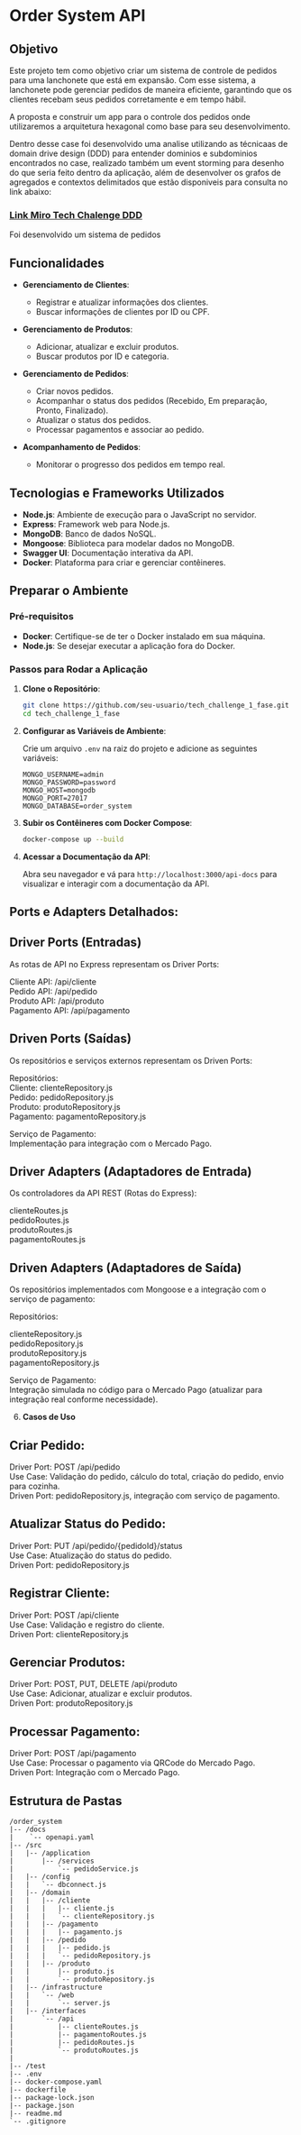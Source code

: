# Order System API

## Objetivo

Este projeto tem como objetivo criar um sistema de controle de pedidos para uma lanchonete que está em expansão. Com esse sistema, a lanchonete pode gerenciar pedidos de maneira eficiente, garantindo que os clientes recebam seus pedidos corretamente e em tempo hábil. 

A proposta e construir um app para o controle dos pedidos onde utilizaremos a arquitetura hexagonal como base para seu desenvolvimento.

Dentro desse case foi desenvolvido uma analise utilizando as técnicaas de domain drive design (DDD) para entender dominios e subdominios encontrados no case, realizado também um event storming para desenho do que seria feito dentro da aplicação, além de desenvolver os grafos de agregados e contextos delimitados que estão disponiveis para consulta no link abaixo:

### [Link Miro Tech Chalenge DDD](https://miro.com/app/board/uXjVKR4zMmM=/)

Foi desenvolvido um sistema de pedidos 

## Funcionalidades

- **Gerenciamento de Clientes**:
  - Registrar e atualizar informações dos clientes.
  - Buscar informações de clientes por ID ou CPF.

- **Gerenciamento de Produtos**:
  - Adicionar, atualizar e excluir produtos.
  - Buscar produtos por ID e categoria.

- **Gerenciamento de Pedidos**:
  - Criar novos pedidos.
  - Acompanhar o status dos pedidos (Recebido, Em preparação, Pronto, Finalizado).
  - Atualizar o status dos pedidos.
  - Processar pagamentos e associar ao pedido.

- **Acompanhamento de Pedidos**:
  - Monitorar o progresso dos pedidos em tempo real.

## Tecnologias e Frameworks Utilizados

- **Node.js**: Ambiente de execução para o JavaScript no servidor.
- **Express**: Framework web para Node.js.
- **MongoDB**: Banco de dados NoSQL.
- **Mongoose**: Biblioteca para modelar dados no MongoDB.
- **Swagger UI**: Documentação interativa da API.
- **Docker**: Plataforma para criar e gerenciar contêineres.

## Preparar o Ambiente

### Pré-requisitos

- **Docker**: Certifique-se de ter o Docker instalado em sua máquina.
- **Node.js**: Se desejar executar a aplicação fora do Docker.

### Passos para Rodar a Aplicação

1. **Clone o Repositório**:

    ```sh
    git clone https://github.com/seu-usuario/tech_challenge_1_fase.git
    cd tech_challenge_1_fase
    ```

2. **Configurar as Variáveis de Ambiente**:

    Crie um arquivo `.env` na raiz do projeto e adicione as seguintes variáveis:

    ```env
    MONGO_USERNAME=admin
    MONGO_PASSWORD=password
    MONGO_HOST=mongodb
    MONGO_PORT=27017
    MONGO_DATABASE=order_system
    ```

3. **Subir os Contêineres com Docker Compose**:

    ```sh
    docker-compose up --build
    ```

4. **Acessar a Documentação da API**:

    Abra seu navegador e vá para `http://localhost:3000/api-docs` para visualizar e interagir com a documentação da API.

## Ports e Adapters Detalhados:

## Driver Ports (Entradas)
As rotas de API no Express representam os Driver Ports:  

Cliente API: /api/cliente  
Pedido API: /api/pedido  
Produto API: /api/produto  
Pagamento API: /api/pagamento  

## Driven Ports (Saídas)
Os repositórios e serviços externos representam os Driven Ports:  

Repositórios:  
Cliente: clienteRepository.js  
Pedido: pedidoRepository.js  
Produto: produtoRepository.js  
Pagamento: pagamentoRepository.js  

Serviço de Pagamento:  
Implementação para integração com o Mercado Pago.  

## Driver Adapters (Adaptadores de Entrada)
Os controladores da API REST (Rotas do Express):

clienteRoutes.js  
pedidoRoutes.js  
produtoRoutes.js  
pagamentoRoutes.js  

## Driven Adapters (Adaptadores de Saída)  
Os repositórios implementados com Mongoose e a integração com o serviço de pagamento:  

Repositórios:  

clienteRepository.js  
pedidoRepository.js  
produtoRepository.js  
pagamentoRepository.js  

Serviço de Pagamento:  
Integração simulada no código para o Mercado Pago (atualizar para integração real conforme necessidade).  

6. **Casos de Uso**  

## Criar Pedido:  

Driver Port: POST /api/pedido  
Use Case: Validação do pedido, cálculo do total, criação do pedido, envio para cozinha.  
Driven Port: pedidoRepository.js, integração com serviço de pagamento.  

## Atualizar Status do Pedido:  

Driver Port: PUT /api/pedido/{pedidoId}/status  
Use Case: Atualização do status do pedido.  
Driven Port: pedidoRepository.js  

## Registrar Cliente:  

Driver Port: POST /api/cliente  
Use Case: Validação e registro do cliente.  
Driven Port: clienteRepository.js  

## Gerenciar Produtos:  

Driver Port: POST, PUT, DELETE /api/produto  
Use Case: Adicionar, atualizar e excluir produtos.  
Driven Port: produtoRepository.js  

## Processar Pagamento:  

Driver Port: POST /api/pagamento  
Use Case: Processar o pagamento via QRCode do Mercado Pago.  
Driven Port: Integração com o Mercado Pago.  

## Estrutura de Pastas  

```plaintext
/order_system
|-- /docs
|    `-- openapi.yaml
|-- /src
|   |-- /application
|       |-- /services
|           `-- pedidoService.js
|   |-- /config
|   |   `-- dbconnect.js
|   |-- /domain
|   |   |-- /cliente
|   |   |   |-- cliente.js
|   |   |   `-- clienteRepository.js
|   |   |-- /pagamento
|   |   |   |-- pagamento.js
|   |   |-- /pedido
|   |   |   |-- pedido.js
|   |   |   `-- pedidoRepository.js
|   |   |-- /produto
|   |       |-- produto.js
|   |       `-- produtoRepository.js
|   |-- /infrastructure
|   |   `-- /web
|   |       `-- server.js
|   |-- /interfaces
|       `-- /api
|           |-- clienteRoutes.js
|           |-- pagamentoRoutes.js
|           |-- pedidoRoutes.js
|           `-- produtoRoutes.js
|
|-- /test
|-- .env
|-- docker-compose.yaml
|-- dockerfile
|-- package-lock.json
|-- package.json
|-- readme.md
`-- .gitignore
